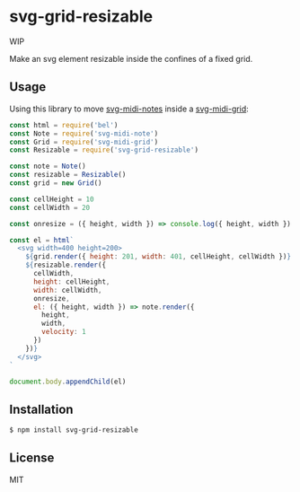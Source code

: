
# svg-grid-resizable

WIP

Make an svg element resizable inside the confines of a fixed grid.

## Usage

Using this library to move [svg-midi-notes](https://github.com/juliangruber/svg-midi-note) inside a [svg-midi-grid](https://github.com/juliangruber/svg-midi-grid):

```js
const html = require('bel')
const Note = require('svg-midi-note')
const Grid = require('svg-midi-grid')
const Resizable = require('svg-grid-resizable')

const note = Note()
const resizable = Resizable()
const grid = new Grid()

const cellHeight = 10
const cellWidth = 20

const onresize = ({ height, width }) => console.log({ height, width })

const el = html`
  <svg width=400 height=200>
    ${grid.render({ height: 201, width: 401, cellHeight, cellWidth })}
    ${resizable.render({
      cellWidth,
      height: cellHeight,
      width: cellWidth,
      onresize,
      el: ({ height, width }) => note.render({
        height,
        width,
        velocity: 1
      })
    })}
  </svg>
`

document.body.appendChild(el)
```

## Installation

```bash
$ npm install svg-grid-resizable
```

## License

MIT
